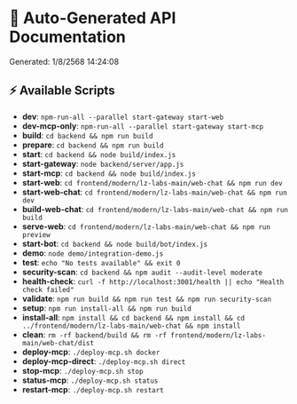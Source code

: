 # 📖 Auto-Generated API Documentation

Generated: 1/8/2568 14:24:08

## ⚡ Available Scripts

- **dev**: `npm-run-all --parallel start-gateway start-web`
- **dev-mcp-only**: `npm-run-all --parallel start-gateway start-mcp`
- **build**: `cd backend && npm run build`
- **prepare**: `cd backend && npm run build`
- **start**: `cd backend && node build/index.js`
- **start-gateway**: `node backend/server/app.js`
- **start-mcp**: `cd backend && node build/index.js`
- **start-web**: `cd frontend/modern/lz-labs-main/web-chat && npm run dev`
- **start-web-chat**: `cd frontend/modern/lz-labs-main/web-chat && npm run dev`
- **build-web-chat**: `cd frontend/modern/lz-labs-main/web-chat && npm run build`
- **serve-web**: `cd frontend/modern/lz-labs-main/web-chat && npm run preview`
- **start-bot**: `cd backend && node build/bot/index.js`
- **demo**: `node demo/integration-demo.js`
- **test**: `echo "No tests available" && exit 0`
- **security-scan**: `cd backend && npm audit --audit-level moderate`
- **health-check**: `curl -f http://localhost:3001/health || echo "Health check failed"`
- **validate**: `npm run build && npm run test && npm run security-scan`
- **setup**: `npm run install-all && npm run build`
- **install-all**: `npm install && cd backend && npm install && cd ../frontend/modern/lz-labs-main/web-chat && npm install`
- **clean**: `rm -rf backend/build && rm -rf frontend/modern/lz-labs-main/web-chat/dist`
- **deploy-mcp**: `./deploy-mcp.sh docker`
- **deploy-mcp-direct**: `./deploy-mcp.sh direct`
- **stop-mcp**: `./deploy-mcp.sh stop`
- **status-mcp**: `./deploy-mcp.sh status`
- **restart-mcp**: `./deploy-mcp.sh restart`

